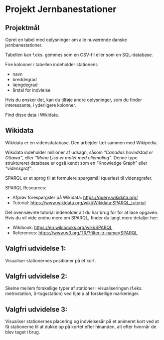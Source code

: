 # Projekt Jernbanestationer

## Projektmål

Opret en tabel med oplysninger om alle nuværende danske jernbanestationer.

Tabellen kan f.eks. gemmes som en CSV-fil eller som en SQL-database.

Fire kolonner i tabellen indeholder stationens

- navn
- breddegrad
- længdegrad
- årstal for indvielse

Hvis du ønsker det, kan du tilføje andre oplysninger, som du finder interessante, i yderligere kolonner.

Find disse data i Wikidata.

## Wikidata

Wikidata er en vidensdatabase. Den arbejder tæt sammen med Wikipedia.

Wikidata indeholder millioner af udsagn, såsom _"Canadas hovedstad er Ottawa"_, eller _"Mona Lisa er malet med oliemaling"_. Denne type struktureret database er også kendt som en “Knowledge Graph” eller _"vidensgraf"_.

SPARQL er et sprog til at formulere spørgsmål (queries) til vidensgrafer.

SPARQL Resources:

- Afprøv forespørgsler på Wikidata: https://query.wikidata.org/
- Tutorial: https://www.wikidata.org/wiki/Wikidata:SPARQL_tutorial

Det ovennævnte tutorial indeholder alt du har brug for for at løse opgaven. Hvis du vil vide endnu mere om SPARQL, finder du langt mere detaljer her:

- Wikibook: https://en.wikibooks.org/wiki/SPARQL
- References: https://www.w3.org/TR/?filter-tr-name=SPARQL

## Valgfri udvidelse 1:

Visualiser stationernes positioner på et kort.

## Valgfri udvidelse 2:

Skelne mellem forskellige typer af stationer i visualiseringen (f.eks. metrostation, S-togsstation) ved hjælp af forskellige markeringer.

## Valgfri udvidelse 3:

Visualiser stationernes placering og indvielsesår på et animeret kort ved at få stationerne til at dukke op på kortet efter hinanden, alt efter hvornår de blev taget i brug.